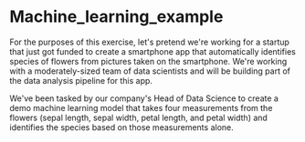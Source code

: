 # Machine_learning_example

For the purposes of this exercise, let's pretend we're working for a startup that just got funded to create a smartphone app that automatically identifies species of flowers from pictures taken on the smartphone. We're working with a moderately-sized team of data scientists and will be building part of the data analysis pipeline for this app.

We've been tasked by our company's Head of Data Science to create a demo machine learning model that takes four measurements from the flowers (sepal length, sepal width, petal length, and petal width) and identifies the species based on those measurements alone.
